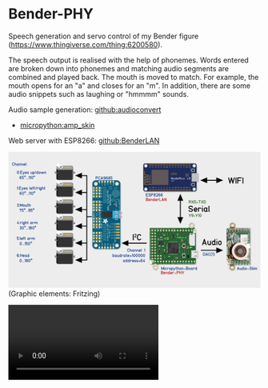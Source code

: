 # Bender-PHY
Speech generation and servo control of my Bender figure (https://www.thingiverse.com/thing:6200580).

The speech output is realised with the help of phonemes. Words entered are broken down into phonemes and matching audio segments are combined and played back. The mouth is moved to match. For example, the mouth opens for an "a" and closes for an "m".
In addition, there are some audio snippets such as laughing or "hmmmm" sounds.

Audio sample generation: [github:audioconvert](https://github.com/polygontwist/audioconvert)
* [micropython:amp_skin](http://docs.micropython.org/en/v1.8.2/pyboard/pyboard/tutorial/amp_skin.html)
  
Web server with ESP8266: [github:BenderLAN](https://github.com/polygontwist/BenderLAN/tree/main)

![Overview](https://github.com/polygontwist/Bender-PHY/blob/main/uebersicht.jpg)
(Graphic elements: Fritzing)

![Animation](https://raw.githubusercontent.com/polygontwist/Bender-PHY/main/futurama_bender_head.mp4)

